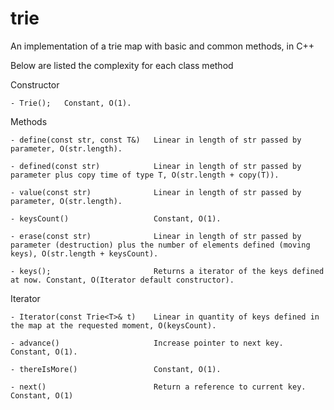 trie
====

An implementation of a trie map with basic and common methods, in C++

Below are listed the complexity for each class method

Constructor

	- Trie();	Constant, O(1).

Methods

	- define(const str, const T&) 	Linear in length of str passed by parameter, O(str.length).
	
	- defined(const str)			Linear in length of str passed by parameter plus copy time of type T, O(str.length + copy(T)).
	
	- value(const str)				Linear in length of str passed by parameter, O(str.length).

	- keysCount()					Constant, O(1).

	- erase(const str)				Linear in length of str passed by parameter (destruction) plus the number of elements defined (moving keys), O(str.length + keysCount).

	- keys();						Returns a iterator of the keys defined at now. Constant, O(Iterator default constructor).

Iterator
	
	- Iterator(const Trie<T>& t)	Linear in quantity of keys defined in the map at the requested moment, O(keysCount).

	- advance()						Increase pointer to next key. Constant, O(1).

	- thereIsMore()					Constant, O(1).

	- next()						Return a reference to current key. Constant, O(1)

